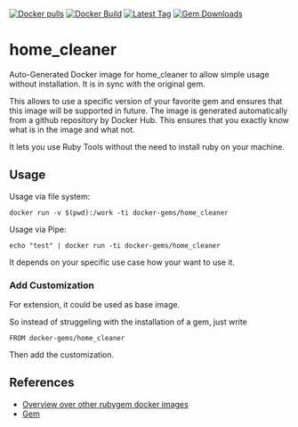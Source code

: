 [![Docker pulls](https://img.shields.io/docker/pulls/rubygem/home_cleaner.svg)](https://hub.docker.com/r/rubygem/home_cleaner/)
[![Docker Build](https://img.shields.io/docker/automated/rubygem/home_cleaner.svg)](https://hub.docker.com/r/rubygem/home_cleaner/)
[![Latest Tag](https://img.shields.io/github/tag/docker-rubygem/home_cleaner.svg)](https://hub.docker.com/r/rubygem/home_cleaner/)
[![Gem Downloads](https://img.shields.io/gem/dt/home_cleaner.svg)](https://rubygems.org/gems/home_cleaner/)
# home_cleaner

Auto-Generated Docker image for home_cleaner to allow simple usage without installation.
It is in sync with the original gem.

This allows to use a specific version of your favorite gem and ensures that this image will be supported in future.
The image is generated automatically from a github repository by Docker Hub.
This ensures that you exactly know what is in the image and what not.

It lets you use Ruby Tools without the need to install ruby on your machine.

## Usage

Usage via file system:

`docker run -v $(pwd):/work -ti docker-gems/home_cleaner`

Usage via Pipe:

`echo "test" | docker run -ti docker-gems/home_cleaner`

It depends on your specific use case how your want to use it.

### Add Customization

For extension, it could be used as base image.

So instead of struggeling with the installation of a gem, just write

`FROM docker-gems/home_cleaner`

Then add the customization.

## References

 - [Overview over other rubygem docker images](https://github.com/thinkbot/docker-rubygem)
 - [Gem](https://rubygems.org/gems/home_cleaner/)
